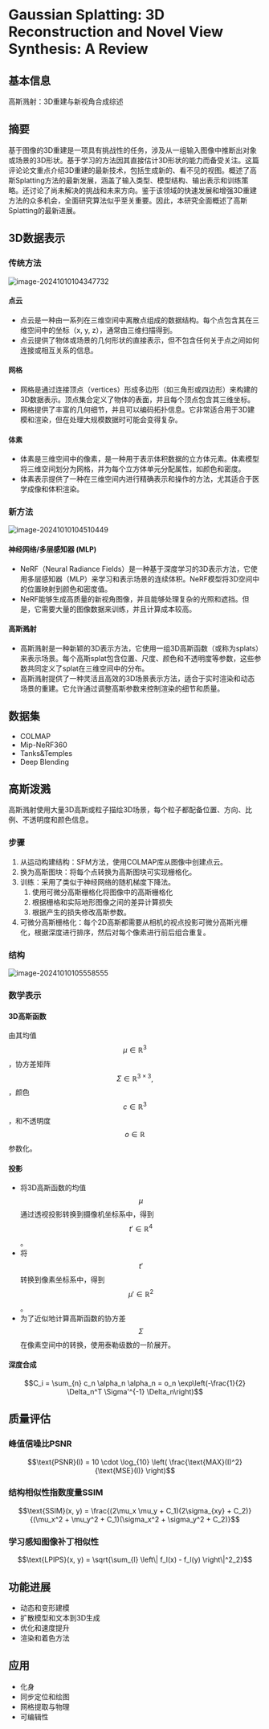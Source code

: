 # Gaussian Splatting: 3D Reconstruction and Novel View Synthesis: A Review

## 基本信息

高斯溅射：3D重建与新视角合成综述

## 摘要

基于图像的3D重建是一项具有挑战性的任务，涉及从一组输入图像中推断出对象或场景的3D形状。基于学习的方法因其直接估计3D形状的能力而备受关注。这篇评论论文重点介绍3D重建的最新技术，包括生成新的、看不见的视图。概述了高斯Splatting方法的最新发展，涵盖了输入类型、模型结构、输出表示和训练策略。还讨论了尚未解决的挑战和未来方向。鉴于该领域的快速发展和增强3D重建方法的众多机会，全面研究算法似乎至关重要。因此，本研究全面概述了高斯Splatting的最新进展。

## **3D数据表示**

### 传统方法

![image-20241010104347732](http://public.file.lvshuhuai.cn/images\image-20241010104347732.png)

#### 点云

- 点云是一种由一系列在三维空间中离散点组成的数据结构。每个点包含其在三维空间中的坐标（x, y, z），通常由三维扫描得到。
- 点云提供了物体或场景的几何形状的直接表示，但不包含任何关于点之间如何连接或相互关系的信息。

#### 网格

- 网格是通过连接顶点（vertices）形成多边形（如三角形或四边形）来构建的3D数据表示。顶点集合定义了物体的表面，并且每个顶点包含其三维坐标。
- 网格提供了丰富的几何细节，并且可以编码拓扑信息。它非常适合用于3D建模和渲染，但在处理大规模数据时可能会变得复杂。

#### 体素

- 体素是三维空间中的像素，是一种用于表示体积数据的立方体元素。体素模型将三维空间划分为网格，并为每个立方体单元分配属性，如颜色和密度。
- 体素表示提供了一种在三维空间内进行精确表示和操作的方法，尤其适合于医学成像和体积渲染。

### 新方法

![image-20241010104510449](http://public.file.lvshuhuai.cn/images\image-20241010104510449.png)

#### 神经网络/多层感知器 (MLP)

- NeRF（Neural Radiance Fields）是一种基于深度学习的3D表示方法，它使用多层感知器（MLP）来学习和表示场景的连续体积。NeRF模型将3D空间中的位置映射到颜色和密度值。
- NeRF能够生成高质量的新视角图像，并且能够处理复杂的光照和遮挡。但是，它需要大量的图像数据来训练，并且计算成本较高。

#### 高斯溅射

- 高斯溅射是一种新颖的3D表示方法，它使用一组3D高斯函数（或称为splats）来表示场景。每个高斯splat包含位置、尺度、颜色和不透明度等参数，这些参数共同定义了splat在三维空间中的分布。
- 高斯溅射提供了一种灵活且高效的3D场景表示方法，适合于实时渲染和动态场景的重建。它允许通过调整高斯参数来控制渲染的细节和质量。

## 数据集

- COLMAP
- Mip-NeRF360
- Tanks&Temples
- Deep Blending

## 高斯泼溅

高斯溅射使用大量3D高斯或粒子描绘3D场景，每个粒子都配备位置、方向、比例、不透明度和颜色信息。

### 步骤

1. 从运动构建结构：SFM方法，使用COLMAP库从图像中创建点云。
2. 换为高斯图块：将每个点转换为高斯图块可实现栅格化。
3. 训练：采用了类似于神经网络的随机梯度下降法。 
   1. 使用可微分高斯栅格化将图像中的高斯栅格化
   2. 根据栅格和实际地形图像之间的差异计算损失
   3. 根据产生的损失修改高斯参数。
4. 可微分高斯栅格化：每个2D高斯都需要从相机的视点投影可微分高斯光栅化，根据深度进行排序，然后对每个像素进行前后组合重复。

### 结构

![image-20241010105558555](http://public.file.lvshuhuai.cn/images\image-20241010105558555.png)

### 数学表示

#### 3D高斯函数

由其均值$$\mu\in\mathbb{R}^3$$，协方差矩阵$$\Sigma\in\mathbb{R}^{3\times 3},$$，颜色$$c\in\mathbb{R}^3$$，和不透明度$$o\in\mathbb{R}$$参数化。

#### 投影

- 将3D高斯函数的均值$$\mu$$通过透视投影转换到摄像机坐标系中，得到$$t'\in\mathbb{R}^4$$。
- 将$$t'$$转换到像素坐标系中，得到$$\mu'\in\mathbb{R}^2$$。
- 为了近似地计算高斯函数的协方差$$\Sigma$$在像素空间中的转换，使用泰勒级数的一阶展开。

#### 深度合成

$$C_i = \sum_{n} c_n \alpha_n
\alpha_n = o_n \exp\left(-\frac{1}{2} \Delta_n^T \Sigma'^{-1} \Delta_n\right)$$

## 质量评估

### 峰值信噪比PSNR

$$\text{PSNR}(I) = 10 \cdot \log_{10} \left( \frac{\text{MAX}(I)^2}{\text{MSE}(I)} \right)$$

### 结构相似性指数度量SSIM

$$\text{SSIM}(x, y) = \frac{(2\mu_x \mu_y + C_1)(2\sigma_{xy} + C_2)}{(\mu_x^2 + \mu_y^2 + C_1)(\sigma_x^2 + \sigma_y^2 + C_2)}$$

### 学习感知图像补丁相似性

$$\text{LPIPS}(x, y) = \sqrt{\sum_{l} \left\| f_l(x) - f_l(y) \right\|^2_2}$$

## 功能进展

- 动态和变形建模
- 扩散模型和文本到3D生成
- 优化和速度提升
- 渲染和着色方法

## 应用

- 化身
- 同步定位和绘图
- 网格提取与物理
- 可编辑性
